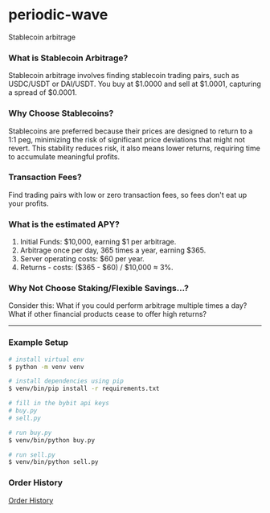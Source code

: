 # periodic-wave
Stablecoin arbitrage

### What is Stablecoin Arbitrage?
Stablecoin arbitrage involves finding stablecoin trading pairs, such as USDC/USDT or DAI/USDT. You buy at $1.0000 and sell at $1.0001, capturing a spread of $0.0001.

### Why Choose Stablecoins?
Stablecoins are preferred because their prices are designed to return to a 1:1 peg, minimizing the risk of significant price deviations that might not revert. This stability reduces risk, it also means lower returns, requiring time to accumulate meaningful profits.

### Transaction Fees?
Find trading pairs with low or zero transaction fees, so fees don't eat up your profits.

### What is the estimated APY?

1. Initial Funds: $10,000, earning $1 per arbitrage.
2. Arbitrage once per day, 365 times a year, earning $365.
3. Server operating costs: $60 per year.
4. Returns - costs: ($365 - $60) / $10,000 ≈ 3%.

### Why Not Choose Staking/Flexible Savings...?
Consider this: What if you could perform arbitrage multiple times a day? What if other financial products cease to offer high returns?

----

### Example Setup
```sh
# install virtual env
$ python -m venv venv

# install dependencies using pip
$ venv/bin/pip install -r requirements.txt

# fill in the bybit api keys
# buy.py
# sell.py

# run buy.py
$ venv/bin/python buy.py

# run sell.py
$ venv/bin/python sell.py

```

### Order History
[Order History](https://docs.google.com/spreadsheets/d/1CymlgyBs_0JJKBhThmBrkfnKz5ASsbHT3nMJgmzlN9w/edit?usp=sharing)
